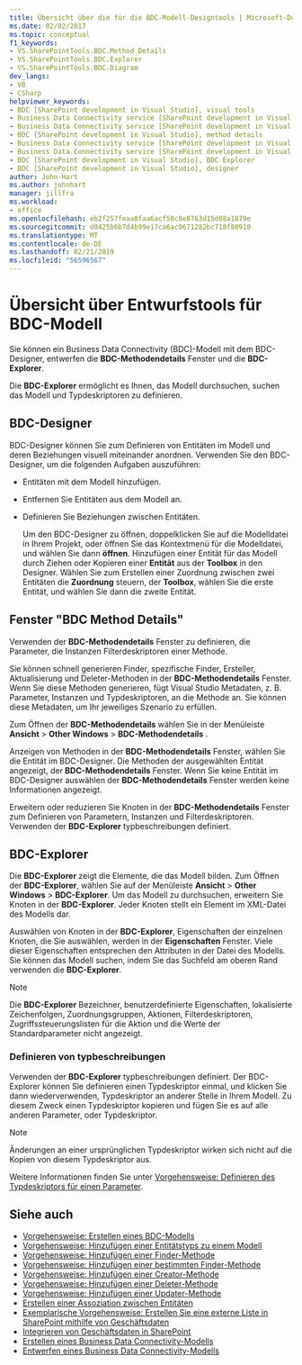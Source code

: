 ```yaml
---
title: Übersicht über die für die BDC-Modell-Designtools | Microsoft-Dokumentation
ms.date: 02/02/2017
ms.topic: conceptual
f1_keywords:
- VS.SharePointTools.BDC.Method_Details
- VS.SharePointTools.BDC.Explorer
- VS.SharePointTools.BDC.Diagram
dev_langs:
- VB
- CSharp
helpviewer_keywords:
- BDC [SharePoint development in Visual Studio], visual tools
- Business Data Connectivity service [SharePoint development in Visual Studio], visual tools
- Business Data Connectivity service [SharePoint development in Visual Studio], BDC Explorer
- BDC [SharePoint development in Visual Studio], method details
- Business Data Connectivity service [SharePoint development in Visual Studio], designer
- Business Data Connectivity service [SharePoint development in Visual Studio], method details
- BDC [SharePoint development in Visual Studio], BDC Explorer
- BDC [SharePoint development in Visual Studio], designer
author: John-Hart
ms.author: johnhart
manager: jillfra
ms.workload:
- office
ms.openlocfilehash: eb2f257feaa8faa6acf58c8e8763d15d08a1079e
ms.sourcegitcommit: d0425b6b7d4b99e17ca6ac0671282bc718f80910
ms.translationtype: MT
ms.contentlocale: de-DE
ms.lasthandoff: 02/21/2019
ms.locfileid: "56596567"
---
```

# <a name="bdc-model-design-tools-overview"></a>Übersicht über Entwurfstools für BDC-Modell
  Sie können ein Business Data Connectivity (BDC)-Modell mit dem BDC-Designer, entwerfen die **BDC-Methodendetails** Fenster und die **BDC-Explorer**.

 Die **BDC-Explorer** ermöglicht es Ihnen, das Modell durchsuchen, suchen das Modell und Typdeskriptoren zu definieren.

## <a name="bdc-designer"></a>BDC-Designer
 BDC-Designer können Sie zum Definieren von Entitäten im Modell und deren Beziehungen visuell miteinander anordnen. Verwenden Sie den BDC-Designer, um die folgenden Aufgaben auszuführen:

- Entitäten mit dem Modell hinzufügen.

- Entfernen Sie Entitäten aus dem Modell an.

- Definieren Sie Beziehungen zwischen Entitäten.

  Um den BDC-Designer zu öffnen, doppelklicken Sie auf die Modelldatei in Ihrem Projekt, oder öffnen Sie das Kontextmenü für die Modelldatei, und wählen Sie dann **öffnen**. Hinzufügen einer Entität für das Modell durch Ziehen oder Kopieren einer **Entität** aus der **Toolbox** in den Designer. Wählen Sie zum Erstellen einer Zuordnung zwischen zwei Entitäten die **Zuordnung** steuern, der **Toolbox**, wählen Sie die erste Entität, und wählen Sie dann die zweite Entität.

## <a name="bdc-method-details-window"></a>Fenster "BDC Method Details"
 Verwenden der **BDC-Methodendetails** Fenster zu definieren, die Parameter, die Instanzen Filterdeskriptoren einer Methode.

 Sie können schnell generieren Finder, spezifische Finder, Ersteller, Aktualisierung und Deleter-Methoden in der **BDC-Methodendetails** Fenster. Wenn Sie diese Methoden generieren, fügt Visual Studio Metadaten, z. B. Parameter, Instanzen und Typdeskriptoren, an die Methode an. Sie können diese Metadaten, um Ihr jeweiliges Szenario zu erfüllen.

 Zum Öffnen der **BDC-Methodendetails** wählen Sie in der Menüleiste **Ansicht** > **Other Windows** > **BDC-Methodendetails** .

 Anzeigen von Methoden in der **BDC-Methodendetails** Fenster, wählen Sie die Entität im BDC-Designer. Die Methoden der ausgewählten Entität angezeigt, der **BDC-Methodendetails** Fenster. Wenn Sie keine Entität im BDC-Designer auswählen der **BDC-Methodendetails** Fenster werden keine Informationen angezeigt.

 Erweitern oder reduzieren Sie Knoten in der **BDC-Methodendetails** Fenster zum Definieren von Parametern, Instanzen und Filterdeskriptoren. Verwenden der **BDC-Explorer** typbeschreibungen definiert.

## <a name="bdc-explorer"></a>BDC-Explorer
 Die **BDC-Explorer** zeigt die Elemente, die das Modell bilden. Zum Öffnen der **BDC-Explorer**, wählen Sie auf der Menüleiste **Ansicht** > **Other Windows** > **BDC-Explorer**. Um das Modell zu durchsuchen, erweitern Sie Knoten in der **BDC-Explorer**. Jeder Knoten stellt ein Element im XML-Datei des Modells dar.

 Auswählen von Knoten in der **BDC-Explorer**, Eigenschaften der einzelnen Knoten, die Sie auswählen, werden in der **Eigenschaften** Fenster. Viele dieser Eigenschaften entsprechen den Attributen in der Datei des Modells. Sie können das Modell suchen, indem Sie das Suchfeld am oberen Rand verwenden die **BDC-Explorer**.

> [!NOTE]
>  Die **BDC-Explorer** Bezeichner, benutzerdefinierte Eigenschaften, lokalisierte Zeichenfolgen, Zuordnungsgruppen, Aktionen, Filterdeskriptoren, Zugriffssteuerungslisten für die Aktion und die Werte der Standardparameter nicht angezeigt.

### <a name="define-type-descriptors"></a>Definieren von typbeschreibungen
 Verwenden der **BDC-Explorer** typbeschreibungen definiert. Der BDC-Explorer können Sie definieren einen Typdeskriptor einmal, und klicken Sie dann wiederverwenden, Typdeskriptor an anderer Stelle in Ihrem Modell. Zu diesem Zweck einen Typdeskriptor kopieren und fügen Sie es auf alle anderen Parameter, oder Typdeskriptor.

> [!NOTE]
>  Änderungen an einer ursprünglichen Typdeskriptor wirken sich nicht auf die Kopien von diesem Typdeskriptor aus.

 Weitere Informationen finden Sie unter [Vorgehensweise: Definieren des Typdeskriptors für einen Parameter](../sharepoint/how-to-define-the-type-descriptor-of-a-parameter.md).

## <a name="see-also"></a>Siehe auch
- [Vorgehensweise: Erstellen eines BDC-Modells](../sharepoint/how-to-create-a-bdc-model.md)
- [Vorgehensweise: Hinzufügen einer Entitätstyps zu einem Modell](../sharepoint/how-to-add-an-entity-to-a-model.md)
- [Vorgehensweise: Hinzufügen einer Finder-Methode](../sharepoint/how-to-add-a-finder-method.md)
- [Vorgehensweise: Hinzufügen einer bestimmten Finder-Methode](../sharepoint/how-to-add-a-specific-finder-method.md)
- [Vorgehensweise: Hinzufügen einer Creator-Methode](../sharepoint/how-to-add-a-creator-method.md)
- [Vorgehensweise: Hinzufügen einer Deleter-Methode](../sharepoint/how-to-add-a-deleter-method.md)
- [Vorgehensweise: Hinzufügen einer Updater-Methode](../sharepoint/how-to-add-an-updater-method.md)
- [Erstellen einer Assoziation zwischen Entitäten](../sharepoint/creating-an-association-between-entities.md)
- [Exemplarische Vorgehensweise: Erstellen Sie eine externe Liste in SharePoint mithilfe von Geschäftsdaten](../sharepoint/walkthrough-creating-an-external-list-in-sharepoint-by-using-business-data.md)
- [Integrieren von Geschäftsdaten in SharePoint](../sharepoint/integrating-business-data-into-sharepoint.md)
- [Erstellen eines Business Data Connectivity-Modells](../sharepoint/creating-a-business-data-connectivity-model.md)
- [Entwerfen eines Business Data Connectivity-Modells](../sharepoint/designing-a-business-data-connectivity-model.md)
